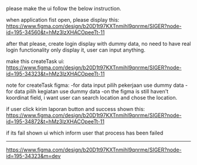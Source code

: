 please make the ui follow the below instruction.

when application fist open, please display this:
https://www.figma.com/design/b20D1t97KXTnmihl9qnrme/SIGER?node-id=195-34560&t=hMz3lzXHACOpeeTt-11


after that please, create login display with dummy data, no need to have real login functionality only display it, user can input anything.


make this createTask ui:
https://www.figma.com/design/b20D1t97KXTnmihl9qnrme/SIGER?node-id=195-34323&t=hMz3lzXHACOpeeTt-11

note for createTask figma:
-for data input pilih pekerjaan use dummy data 
-for data pilih kegiatan use dummy data
-on the figma is still haven't koordinat field, i want user can search location and chose the location.

if user click kirim laporan button and success shown this:
https://www.figma.com/design/b20D1t97KXTnmihl9qnrme/SIGER?node-id=195-34872&t=hMz3lzXHACOpeeTt-11

if its fail shown ui which inform user that process has been failed

-------------------------------------------------
https://www.figma.com/design/b20D1t97KXTnmihl9qnrme/SIGER?node-id=195-34323&m=dev


 



